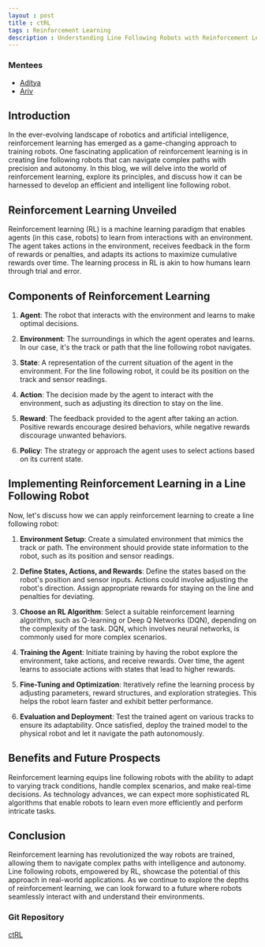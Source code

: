 ```yaml
---
layout : post
title : ctRL
tags : Reinforcement Learning
description : Understanding Line Following Robots with Reinforcement Learning
---
```

### Mentees
- [Aditya](https://github.com/adityavivekanand)
- [Ariv](https://github.com/Ariv-Fernandes)

## Introduction

In the ever-evolving landscape of robotics and artificial intelligence, reinforcement learning has emerged as a game-changing approach to training robots. One fascinating application of reinforcement learning is in creating line following robots that can navigate complex paths with precision and autonomy. In this blog, we will delve into the world of reinforcement learning, explore its principles, and discuss how it can be harnessed to develop an efficient and intelligent line following robot.

## Reinforcement Learning Unveiled

Reinforcement learning (RL) is a machine learning paradigm that enables agents (in this case, robots) to learn from interactions with an environment. The agent takes actions in the environment, receives feedback in the form of rewards or penalties, and adapts its actions to maximize cumulative rewards over time. The learning process in RL is akin to how humans learn through trial and error.

## Components of Reinforcement Learning

1. **Agent**: The robot that interacts with the environment and learns to make optimal decisions.

2. **Environment**: The surroundings in which the agent operates and learns. In our case, it's the track or path that the line following robot navigates.

3. **State**: A representation of the current situation of the agent in the environment. For the line following robot, it could be its position on the track and sensor readings.

4. **Action**: The decision made by the agent to interact with the environment, such as adjusting its direction to stay on the line.

5. **Reward**: The feedback provided to the agent after taking an action. Positive rewards encourage desired behaviors, while negative rewards discourage unwanted behaviors.

6. **Policy**: The strategy or approach the agent uses to select actions based on its current state.

## Implementing Reinforcement Learning in a Line Following Robot

Now, let's discuss how we can apply reinforcement learning to create a line following robot:

1. **Environment Setup**: Create a simulated environment that mimics the track or path. The environment should provide state information to the robot, such as its position and sensor readings.

2. **Define States, Actions, and Rewards**: Define the states based on the robot's position and sensor inputs. Actions could involve adjusting the robot's direction. Assign appropriate rewards for staying on the line and penalties for deviating.

3. **Choose an RL Algorithm**: Select a suitable reinforcement learning algorithm, such as Q-learning or Deep Q Networks (DQN), depending on the complexity of the task. DQN, which involves neural networks, is commonly used for more complex scenarios.

4. **Training the Agent**: Initiate training by having the robot explore the environment, take actions, and receive rewards. Over time, the agent learns to associate actions with states that lead to higher rewards.

5. **Fine-Tuning and Optimization**: Iteratively refine the learning process by adjusting parameters, reward structures, and exploration strategies. This helps the robot learn faster and exhibit better performance.

6. **Evaluation and Deployment**: Test the trained agent on various tracks to ensure its adaptability. Once satisfied, deploy the trained model to the physical robot and let it navigate the path autonomously.

## Benefits and Future Prospects

Reinforcement learning equips line following robots with the ability to adapt to varying track conditions, handle complex scenarios, and make real-time decisions. As technology advances, we can expect more sophisticated RL algorithms that enable robots to learn even more efficiently and perform intricate tasks.

## Conclusion

Reinforcement learning has revolutionized the way robots are trained, allowing them to navigate complex paths with intelligence and autonomy. Line following robots, empowered by RL, showcase the potential of this approach in real-world applications. As we continue to explore the depths of reinforcement learning, we can look forward to a future where robots seamlessly interact with and understand their environments.

### Git Repository
[ctRL](https://github.com/Ariv-Fernandes/ctRL_Eklavya23)
